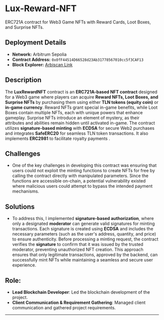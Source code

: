 # Lux-Reward-NFT
ERC721A contract for Web3 Game NFTs with Reward Cards, Loot Boxes, and Surprise NFTs.

## Deployment Details  
- **Network:** Arbitrum Sepolia  
- **Contract Address:** `0x0fF44514D66528d23Ab31778567010cc5f3CAF13`  
- **Block Explorer:** [Arbiscan Link](https://sepolia.arbiscan.io/address/0x0fF44514D66528d23Ab31778567010cc5f3CAF13#code)

## Description  
The **LuxRewardNFT** contract is an **ERC721A-based NFT contract** designed for a Web3 game where players can acquire **Reward NFTs, Loot Boxes, and Surprise NFTs** by purchasing them using either **TLN tokens (equity coin)** or **in-game currency**. Reward NFTs grant special in-game benefits, while Loot Boxes contain multiple NFTs, each with unique powers that enhance gameplay. Surprise NFTs introduce an element of mystery, as their attributes and abilities remain hidden until activated in-game. The contract utilizes **signature-based minting** with **ECDSA** for secure Web2 purchases and integrates **SafeERC20** for seamless TLN token transactions. It also implements **ERC2981** to facilitate royalty payments .

## Challenges 
- One of the key challenges in developing this contract was ensuring that users could not exploit the minting functions to create NFTs for free by calling the contract directly with manipulated parameters. Since the functions are accessible on-chain, a potential vulnerability existed where malicious users could attempt to bypass the intended payment mechanisms.  

## Solutions
- To address this, I implemented **signature-based authorization**, where only a designated **moderator** can generate valid signatures for minting transactions. 
  Each signature is created using **ECDSA** and includes the necessary parameters (such as the user's address, quantity, and price) to ensure authenticity. Before 
  processing a minting request, the contract verifies the **signature** to confirm that it was issued by the trusted moderator, preventing unauthorized NFT creation. 
  This approach ensures that only legitimate transactions, approved by the backend, can successfully mint NFTs while maintaining a seamless and secure user 
  experience.
  
## Role:
- **Lead Blockchain Developer**: Led the blockchain development of the project.
- **Client Communication & Requirement Gathering**: Managed client communication and gathered project requirements.
 --- 
